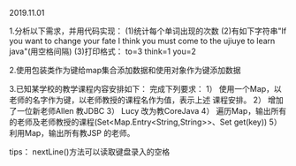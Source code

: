 2019.11.01

1.分析以下需求，并用代码实现：
(1)统计每个单词出现的次数
(2)有如下字符串"If you want to change your fate I think you must come to the ujiuye to learn java"(用空格间隔)
(3)打印格式：
to=3
think=1
you=2

2.使用包装类作为键给map集合添加数据和使用对象作为键添加数据

3.已知某学校的教学课程内容安排如下： 
完成下列要求：
1） 使用一个Map，以老师的名字作为键，以老师教授的课程名作为值，表示上述
课程安排。
2） 增加了一位新老师Allen 教JDBC
3） Lucy 改为教CoreJava 
4） 遍历Map，输出所有的老师及老师教授的课程(Set<Map.Entry<String,String>>、Set<String> get(key))
5） 利用Map，输出所有教JSP 的老师。


tips：
     nextLine()方法可以读取键盘录入的空格
